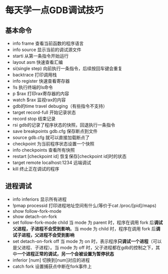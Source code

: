 # 每天学一点GDB调试技巧

## 基本命令

- info frame 查看当前函数的程序语言
- info source 显示当前的调试源文件
- starti 从第一条指令开始运行
- layout asm 快速查看汇编
- si(single step) 向前执行一条指令，后续按回车键会重复
- backtrace 打印调用栈
- info register 快速查看寄存器
- !ls 执行终端的ls命令
- p $rax 打印rax寄存器的内容
- watch $rax 监视rax的内容
- gdb的time travel debuging（有些指令不支持）
- target record-full 开始记录状态
- record stop 结束记录
- rsi gdb的记录了程序状态的快照，回退执行一条指令
- save breakpoints gdb.cfg 保存断点到文件
- source gdb.cfg 就可以直接加载断点了
- checkpoint 为当前程序状态设置一个快照
- info checkpoints 查看所有快照
- restart [checkpoint id] 恢复保存[checkpoint id]时的状态
- target remote localhost:1234 远端调试
- kill 终止正在调试的程序

## 进程调试

- info inferiors 显示所有进程
- !pmap processid 打印进程地址空间有什么(等价于cat /proc/[pid]/maps)
- show follow-fork-mode
- show detach-on-fork
- set follow-fork-mode child 当 mode 为 parent 时，程序在调用 fork 后**调试父进程，子进程不会受到影响**。当 mode 为 child 时，程序在调用 fork 后**调试子进程，父进程不会受到影响**
- set detach-on-fork off 当 mode 为 on 时，表示程序**只调试一个进程**（可以是父进程、子进程）。当 mode 为 off 时，父子进程都在gdb的控制之下，其中**一个进程正常的调试，另一个会被设置为暂停状态**
- inferior [num] 切换到[num]对应的进程
- catch fork 设置捕获点中断在fork事件上
